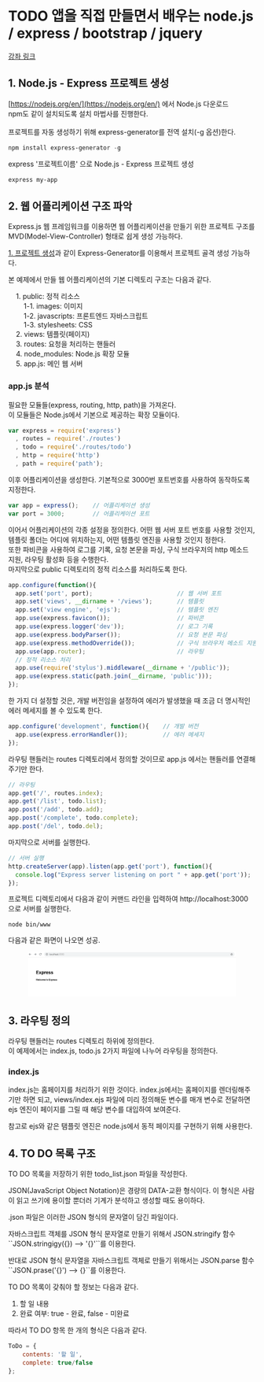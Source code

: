 # TODO 앱을 직접 만들면서 배우는 node.js / express / bootstrap / jquery
[강좌 링크](https://swmaestro.goorm.io/learn/lecture/26936/todo-%EC%95%B1%EC%9D%84-%EC%A7%81%EC%A0%91-%EB%A7%8C%EB%93%A4%EB%A9%B4%EC%84%9C-%EB%B0%B0%EC%9A%B0%EB%8A%94-node-js-express-bootstrap-jquery)<br>

## 1. Node.js - Express 프로젝트 생성
[https://nodejs.org/en/](https://nodejs.org/en/) 에서 Node.js 다운로드<br>
npm도 같이 설치되도록 설치 마법사를 진행한다.<br><br>
프로젝트를 자동 생성하기 위해 express-generator를 전역 설치(-g 옵션)한다.

```powershell
npm install express-generator -g
```

express '프로젝트이름' 으로 Node.js - Express 프로젝트 생성

```powershell
express my-app
```

## 2. 웹 어플리케이션 구조 파악
<p>
  Express.js 웹 프레임워크를 이용하면 웹 어플리케이션을 만들기 위한 프로젝트 구조를 MVD(Model-View-Controller) 형태로 쉽게 생성 가능하다.
<p>

<p>

  [1. 프로젝트 생성](#1-nodejs---express-프로젝트-생성)과 같이 Express-Generator를 이용해서 프로젝트 골격 생성 가능하다.
</p>

<p>
  본 예제에서 만들 웹 어플리케이션의 기본 디렉토리 구조는 다음과 같다.
</p>

<p>
&nbsp; &nbsp; 1. public: 정적 리소스<br>
&nbsp; &nbsp; &nbsp; &nbsp; 1-1. images: 이미지<br>
&nbsp; &nbsp; &nbsp; &nbsp; 1-2. javascripts: 프론트엔드 자바스크립트<br>
&nbsp; &nbsp; &nbsp; &nbsp; 1-3. stylesheets: CSS<br>
&nbsp; &nbsp; 2. views: 템플릿(페이지)<br>
&nbsp; &nbsp; 3. routes: 요청을 처리하는 핸들러<br>
&nbsp; &nbsp; 4. node_modules: Node.js 확장 모듈<br>
&nbsp; &nbsp; 5. app.js: 메인 웹 서버
</p>

### app.js 분석
<p>
  필요한 모듈들(express, routing, http, path)을 가져온다.<br>
  이 모듈들은 Node.js에서 기본으로 제공하는 확장 모듈이다.
</p>

```javascript
var express = require('express')
  , routes = require('./routes')
  , todo = require('./routes/todo')
  , http = require('http')
  , path = require('path');
```
<p>
  이후 어플리케이션을 생성한다. 기본적으로 3000번 포트번호를 사용하여 동작하도록 지정한다.
</p>

```javascript
var app = express();	// 어플리케이션 생성
var port = 3000;		// 어플리케이션 포트
```

<p>
  이어서 어플리케이션의 각종 설정을 정의한다. 어떤 웹 서버 포트 번호를 사용할 것인지, 템플릿 폴더는 어디에 위치하는지, 어떤 템플릿 엔진을 사용할 것인지 정한다.<br>
  또한 파비콘을 사용하여 로그를 기록, 요청 본문을 파싱, 구식 브라우저의 http 메소드 지원, 라우팅 활성화 등을 수행한다.<br>
  마지막으로 public 디렉토리의 정적 리소스를 처리하도록 한다.
</p>

```javascript
app.configure(function(){
  app.set('port', port);                        // 웹 서버 포트
  app.set('views', __dirname + '/views');       // 템플릿
  app.set('view engine', 'ejs');                // 템플릿 엔진
  app.use(express.favicon());                   // 파비콘
  app.use(express.logger('dev'));               // 로그 기록
  app.use(express.bodyParser());                // 요청 본문 파싱
  app.use(express.methodOverride());            // 구식 브라우저 메소드 지원
  app.use(app.router);                          // 라우팅
  // 정적 리소스 처리
  app.use(require('stylus').middleware(__dirname + '/public'));
  app.use(express.static(path.join(__dirname, 'public')));
});
```

<p>
  한 가지 더 설정할 것은, 개발 버전임을 설정하여 에러가 발생했을 때 조금 더 명시적인 에러 메세지를 볼 수 있도록 한다.
</p>

```javascript
app.configure('development', function(){    // 개발 버전
  app.use(express.errorHandler());          // 에러 메세지
});
```

<p>
  라우팅 핸들러는 routes 디렉토리에서 정의할 것이므로 app.js 에서는 핸들러를 연결해주기만 한다.
</p>

```javascript
// 라우팅
app.get('/', routes.index);
app.get('/list', todo.list);
app.post('/add', todo.add);
app.post('/complete', todo.complete);
app.post('/del', todo.del);
```

<p>
  마지막으로 서버를 실행한다.
</p>

```javascript
// 서버 실행
http.createServer(app).listen(app.get('port'), function(){
  console.log("Express server listening on port " + app.get('port'));
});
```

<p>
  프로젝트 디렉토리에서 다음과 같이 커맨드 라인을 입력하여 http://localhost:3000 으로 서버를 실행한다.
</p>

```
node bin/www
```

<p>
  다음과 같은 화면이 나오면 성공.<br>
  <div align="center">
    <figure><img src="./git-source/[그림 1].png" alt="그림1"></figure>
  </div>
</p>


## 3. 라우팅 정의
<p>
  라우팅 핸들러는 routes 디렉토리 하위에 정의한다.<br>
  이 예제에서는 index.js, todo.js 2가지 파일에 나누어 라우팅을 정의한다.
</p>

### index.js
<p>
  index.js는 홈페이지를 처리하기 위한 것이다. index.js에서는 홈페이지를 렌더링해주기만 하면 되고, views/index.ejs 파일에 미리 정의해둔 변수를 매개 변수로 전달하면 ejs 엔진이 페이지를 그릴 때 해당 변수를 대입하여 보여준다.
</p>
<p>
  참고로 ejs와 같은 탬플릿 엔진은 node.js에서 동적 페이지를 구현하기 위해 사용한다.
</p>

## 4. TO DO 목록 구조
<p>
  TO DO 목록을 저장하기 위한 todo_list.json 파일을 작성한다.
</p>
<p>
  JSON(JavaScript Object Notation)은 경량의 DATA-교환 형식이다. 이 형식은 사람이 읽고 쓰기에 용이할 뿐더러 기계가 분석하고 생성할 때도 용이하다.
</p>
<p>
  .json 파일은 이러한 JSON 형식의 문자열이 담긴 파일이다.
</p>
<p>
  자바스크립트 객체를 JSON 형식 문자열로 만들기 위해서 JSON.stringify 함수 ``JSON.stringigy({}) --> '{}'``를 이용한다.
</p>
<p>
  반대로 JSON 형식 문자열을 자바스크립트 객체로 만들기 위해서는 JSON.parse 함수 ``JSON.prase('{}') --> {}``를 이용한다.
</p>
<p>
TO DO 목록이 갖춰야 할 정보는 다음과 같다.

1. 할 일 내용
2. 완료 여부: true - 완료, false - 미완료
</p>
<p>
  따라서 TO DO 항목 한 개의 형식은 다음과 같다.
</p>

```javascript
ToDo = {
    contents: '할 일',
    complete: true/false
};
```